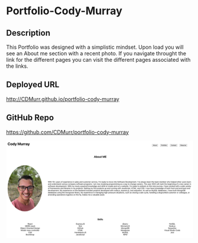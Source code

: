 # Portfolio-Cody-Murray 

## Description
This Portfolio was designed with a simplistic mindset. Upon load you will see an About me section with a recent photo. If you navigate throught the link for the different pages you can visit the different pages associated with the links. 

## Deployed URL 
http://CDMurr.github.io/portfolio-cody-murray

## GitHub Repo
https://github.com/CDMurr/portfolio-cody-murray


![screenshot](/src/assets/Screen%20Shot%20Portfolio.png)
